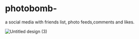 # photobomb-
a social media with friends list, photo feeds,comments and likes.

![Untitled design (3)](https://github.com/NataliaSilva10/photobomb-/assets/116288733/383316d5-e051-40cf-8c08-6c8acb220f00)
